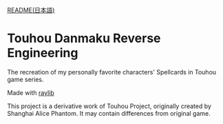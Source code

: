 [README(日本語)](https://github.com/kenryuS/Touhou-DanmakuReverseEng/blob/main/README-JP.md)

# Touhou Danmaku Reverse Engineering

The recreation of my personally favorite characters' Spellcards in Touhou game series.

Made with [raylib](https://github.com/raysan5/raylib)

This project is a derivative work of Touhou Project, originally created by Shanghai Alice Phantom. It may contain differences from original game.
